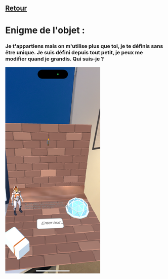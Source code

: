 ## [Retour](/ressources/Enigmes.md)

# Enigme de l'objet :
  ### Je t'appartiens mais on m'utilise plus que toi, je te définis sans être unique. Je suis défini depuis tout petit, je peux me modifier quand je grandis. Qui suis-je ?
  
  <img src="/Images/IMG_1554.PNG" alt="Morse" width="300">
